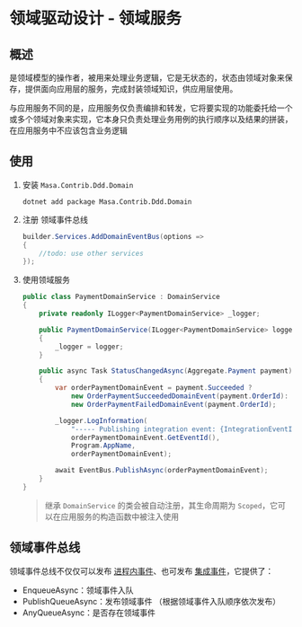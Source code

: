 # 领域驱动设计 - 领域服务

## 概述

是领域模型的操作者，被用来处理业务逻辑，它是无状态的，状态由领域对象来保存，提供面向应用层的服务，完成封装领域知识，供应用层使用。

与应用服务不同的是，应用服务仅负责编排和转发，它将要实现的功能委托给一个或多个领域对象来实现，它本身只负责处理业务用例的执行顺序以及结果的拼装，在应用服务中不应该包含业务逻辑

## 使用

1. 安装 `Masa.Contrib.Ddd.Domain`

   ```shell 终端
   dotnet add package Masa.Contrib.Ddd.Domain
   ```

2. 注册 领域事件总线

   ```csharp l:1
   builder.Services.AddDomainEventBus(options =>
   {
       //todo: use other services
   });
   ```

3. 使用领域服务

   ```csharp l:1,22
   public class PaymentDomainService : DomainService
   {
       private readonly ILogger<PaymentDomainService> _logger;
   
       public PaymentDomainService(ILogger<PaymentDomainService> logger)
       {
           _logger = logger;
       }
   
       public async Task StatusChangedAsync(Aggregate.Payment payment)
       {
           var orderPaymentDomainEvent = payment.Succeeded ? 
               new OrderPaymentSucceededDomainEvent(payment.OrderId): 
               new OrderPaymentFailedDomainEvent(payment.OrderId);
   
           _logger.LogInformation(
               "----- Publishing integration event: {IntegrationEventId} from {AppName} - ({@IntegrationEvent})", 
               orderPaymentDomainEvent.GetEventId(), 
               Program.AppName, 
               orderPaymentDomainEvent);
   
           await EventBus.PublishAsync(orderPaymentDomainEvent);
       }
   }
   ```

   > 继承 `DomainService` 的类会被自动注册，其生命周期为 `Scoped`，它可以在应用服务的构造函数中被注入使用

## 领域事件总线

领域事件总线不仅仅可以发布 [进程内事件](/framework/building-blocks/dispatcher/local-event)、也可发布 [集成事件](/framework/building-blocks/dispatcher/integration-event)，它提供了：

* EnqueueAsync：领域事件入队
* PublishQueueAsync：发布领域事件 （根据领域事件入队顺序依次发布）
* AnyQueueAsync：是否存在领域事件